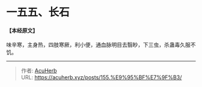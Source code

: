 # 一五五、长石


#### 【本经原文】
味辛寒，主身热，四肢寒厥，利小便，通血脉明目去翳眇，下三虫，杀蛊毒久服不饥。

---

> 作者: [AcuHerb](https://acuherb.xyz)  
> URL: https://acuherb.xyz/posts/155.%E9%95%BF%E7%9F%B3/  

